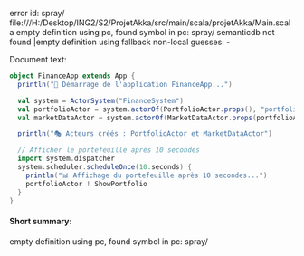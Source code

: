 error id: spray/
file:///H:/Desktop/ING2/S2/ProjetAkka/src/main/scala/projetAkka/Main.scala
empty definition using pc, found symbol in pc: spray/
semanticdb not found
|empty definition using fallback
non-local guesses:
	 -

Document text:

```scala
object FinanceApp extends App {
  println("🚀 Démarrage de l'application FinanceApp...")

  val system = ActorSystem("FinanceSystem")
  val portfolioActor = system.actorOf(PortfolioActor.props(), "portfolio")
  val marketDataActor = system.actorOf(MarketDataActor.props(portfolioActor), "marketData")

  println("🎭 Acteurs créés : PortfolioActor et MarketDataActor")

  // Afficher le portefeuille après 10 secondes
  import system.dispatcher
  system.scheduler.scheduleOnce(10.seconds) {
    println("📊 Affichage du portefeuille après 10 secondes...")
    portfolioActor ! ShowPortfolio
  }
}

```

#### Short summary: 

empty definition using pc, found symbol in pc: spray/